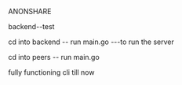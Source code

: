 ANONSHARE

backend--test

cd into backend -- run main.go  ---to run the server 

cd into peers -- run main.go 

fully functioning cli till now 









